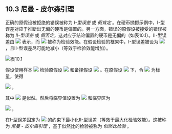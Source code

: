 ## 10.3 尼曼 - 皮尔森引理


正确的原假设被拒绝的错误被称为 *I-型误差* 或 *假肯定* 。在硬币抛掷示例中，I-型误差对应于推断出无偏的硬币是偏置的。另一方面，错误的原假设被接受的错误被称为 *II-型误差* 或 *假否定*，这对应于结论偏置的硬币是无偏的（如表10.1）。II-型误差由 <img src="http://latex.codecogs.com/gif.latex?\beta" style="border:none;"> 表示，而 <img src="http://latex.codecogs.com/gif.latex?1-\beta" style="border:none;"> 被称为检验效能。在假设检验的框架中，I-型误差被设为 <img src="http://latex.codecogs.com/gif.latex?\alpha" style="border:none;"> ，且II-型误差尽可能地减小（等效于检验效能增加）。  

![表10.1](表10.1.png)  

假设使用样本 <img src="http://latex.codecogs.com/gif.latex?\mathfrak{D}=\left\{x_1,\ldots,x_n\right\}" style="border:none;"> 检验原假设 <img src="http://latex.codecogs.com/gif.latex?\theta=\theta_{0}" style="border:none;"> 和备择假设 <img src="http://latex.codecogs.com/gif.latex?\theta=\theta_{1}" style="border:none;"> 。在原假设 <img src="http://latex.codecogs.com/gif.latex?\theta=\theta_{0}" style="border:none;"> 下，令 <img src="http://latex.codecogs.com/gif.latex?\eta_{\alpha}" style="border:none;"> 为标量，使得  

 <img src="http://latex.codecogs.com/gif.latex?Pr\left(\frac{L(\theta_{0})}{L(\theta_{1})}\leq\eta_{\alpha}\right)=\alpha" style="border:none;"> ，  
 
其中 <img src="http://latex.codecogs.com/gif.latex?L(\theta)" style="border:none;"> 是似然。然后将临界值设置为 <img src="http://latex.codecogs.com/gif.latex?\eta_{\alpha}" style="border:none;"> 和临界区为  

 <img src="http://latex.codecogs.com/gif.latex?\frac{L(\theta_{0})}{L(\theta_{1})}\leq\eta_{\alpha}" style="border:none;"> ，   
 
在I-型误差固定为 <img src="http://latex.codecogs.com/gif.latex?\alpha" style="border:none;"> 的约束下最小化II-型误差（等效于最大化检验效能）。这被称为 *尼曼 - 皮尔森引理* ，基于似然比的检验被称为 *似然比检验* 。





